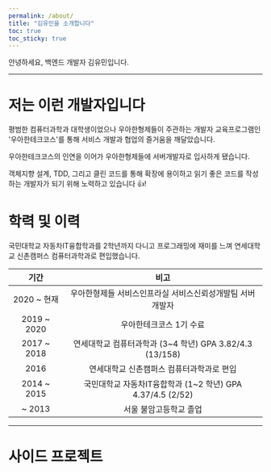 ```yaml
---
permalink: /about/
title: "김유민을 소개합니다"
toc: true
toc_sticky: true
---
```


안녕하세요, 백엔드 개발자 김유민입니다.

<hr/>

# 저는 이런 개발자입니다

평범한 컴퓨터과학과 대학생이었으나 우아한형제들이 주관하는 개발자 교육프로그램인 '우아한테크코스'를 통해 서비스 개발과 협업의 즐거움을 깨달았습니다.  

우아한테크코스의 인연을 이어가 우아한형제들에 서버개발자로 입사하게 됐습니다. 

객체지향 설계, TDD, 그리고 클린 코드를 통해 확장에 용이하고 읽기 좋은 코드를 작성하는 개발자가 되기 위해 노력하고 있습니다 :+1:!

# 학력 및 이력

국민대학교 자동차IT융합학과를 2학년까지 다니고 프로그래밍에 재미를 느껴 
연세대학교 신촌캠퍼스 컴퓨터과학과로 편입했습니다.

| 기간 | 비고 |
|:--------:|:--------:|
| 2020 ~ 현재 | 우아한형제들 서비스인프라실 서비스신뢰성개발팀 서버개발자 |
| 2019 ~ 2020 | 우아한테크코스 1기 수료 |
| 2017 ~ 2018 | 연세대학교 컴퓨터과학과 (3~4 학년) GPA 3.82/4.3 (13/158) |
| 2016 | 연세대학교 신촌캠퍼스 컴퓨터과학과로 편입 |
| 2014 ~ 2015 | 국민대학교 자동차IT융합학과 (1~2 학년) GPA 4.37/4.5 (2/52) |
| ~ 2013 | 서울 불암고등학교 졸업 |

<hr/>

# 사이드 프로젝트